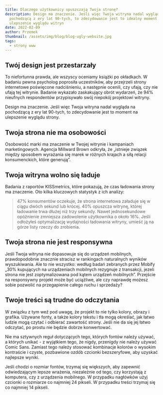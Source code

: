 ```yaml
---
title: Dlaczego użytkownicy opuszczają Twoja stronę?
description: Design ma znaczenie. Jeśli więc Twoja witryna nadal wygląda na
  pochodzącą z ery lat 90-tych, to zdecydowanie jest to idealny moment na
  ulepszenie wyglądu witryn
date: 2022-02-09
author: Przemek
thumbnail: /assets/img/blog/blog-ugly-website.jpg
tags:
  - strony www
---
```

## Twój design jest przestarzały

To niefortunna prawda, ale wszyscy oceniamy książki po okładkach. W badaniu pewna psycholog poprosiła uczestników, aby przejrzeli strony internetowe poświęcone nadciśnieniu, a następnie ocenili, czy ufają, czy nie ufają tej witrynie. Badanie wykazało zaskakujący obrót wydarzeń, że 94% nieufnych respondentów przypisywało swój niepokój projektowi witryny.

Design ma znaczenie. Jeśli więc Twoja witryna nadal wygląda na pochodzącą z ery lat 90-tych, to zdecydowanie jest to moment na ulepszenie wyglądu strony.

## Twoja strona nie ma osobowości

Osobowość marki ma znaczenie w Twojej witrynie i kampaniach marketingowych. Agencja Millward Brown odkryła, że ​​„istnieje związek między sposobem wyrażania się marek w różnych krajach a siłą relacji konsumenckich, które generują”.

## Twoja witryna wolno się ładuje

Badania z raportów KISSmetrics, które pokazują, że czas ładowania strony ma znaczenie. Oto kilka kluczowych statystyk z ich analizy:

> 47% konsumentów oczekuje, że strona internetowa załaduje się w ciągu dwóch sekund lub krócej. 40% opuszcza witrynę, której ładowanie trwa dłużej niż trzy sekundy. Nawet jednosekundowe opóźnienie zmniejsza zadowolenie użytkownika o około 16%. Jeśli odłożyłeś optymalizację wydajności ładowania witryny, umieść ją na górze listy rzeczy do zrobienia.

## Twoja strona nie jest responsywna

Jeśli Twoja witryna nie dopasowuje się do urządzeń mobilnych, prawdopodobnie znacznie stracisz w rankingach naturalnych wyników wyszukiwania. Ale to nie wszystko: według badań zebranych przez Mobify „30% kupujących na urządzeniach mobilnych rezygnuje z transakcji, jezeli strona nie jest zoptymalizowana pod kątem urządzeń mobilnych”. Przejście na responsywny projekt może być uciążliwe, ale czy naprawdę możesz sobie pozwolić na przegapienie całego ruchu i sprzedaży?

## Twoje treści są trudne do odczytania

W związku z tym weź pod uwagę, że projekt to nie tylko kolory, obrazy i grafika. Używane fonty, a także kolory tekstu i tła mogą określać, jak łatwo ludzie mogą czytać i odbierać zawartość strony. Jeśli nie da się jej łatwo odczytać, po prostu nie będzie dobrze konwertować.

Nie ma sztywnych reguł dotyczących tego, których fontów należy używać, a których unikać - z wyjątkiem tego, że nigdy, przenigdy nie należy używać Comic Sans. Zamiast tego należy stosować kombinacje kolorów o wysokim kontraście i czyste, pozbawione ozdób czcionki bezszeryfowe, aby uzyskać najlepsze wyniki. 

Jeśli chodzi o rozmiar fontów, trzymaj się większych, aby zapewnić odwiedzającym lepsze wrażenia, niezależnie od tego, czy korzystają z komputera, czy z urządzenia mobilnego. W przypadku nagłówków użyj czcionki o rozmiarze co najmniej 24 pikseli. W przypadku treści trzymaj się co najmniej 14 pikseli.